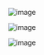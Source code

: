 ![image](https://user-images.githubusercontent.com/43264739/130346896-de56902a-b9ac-4a5d-a145-337ee215921e.png)

![image](https://user-images.githubusercontent.com/43264739/130346906-200b55c9-de3f-4faa-a230-1ff48b4366b2.png)

![image](https://user-images.githubusercontent.com/43264739/130346922-c2ae1809-701c-4306-92a7-2642d96908e9.png)

